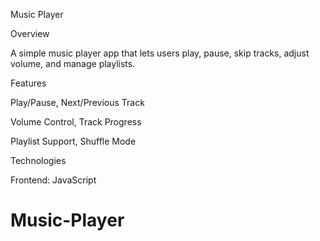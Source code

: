 Music Player

Overview

A simple music player app that lets users play, pause, skip tracks, adjust volume, and manage playlists.

Features

Play/Pause, Next/Previous Track

Volume Control, Track Progress

Playlist Support, Shuffle Mode


Technologies

Frontend: JavaScript

# Music-Player